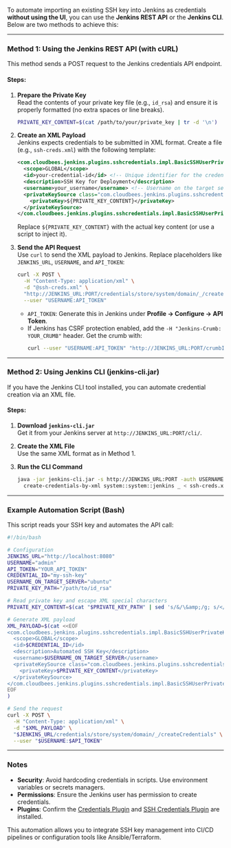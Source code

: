 To automate importing an existing SSH key into Jenkins as credentials **without using the UI**, you can use the **Jenkins REST API** or the **Jenkins CLI**. Below are two methods to achieve this:

---

### **Method 1: Using the Jenkins REST API (with cURL)**
This method sends a POST request to the Jenkins credentials API endpoint.

#### Steps:
1. **Prepare the Private Key**  
   Read the contents of your private key file (e.g., `id_rsa`) and ensure it is properly formatted (no extra spaces or line breaks).

   ```bash
   PRIVATE_KEY_CONTENT=$(cat /path/to/your/private_key | tr -d '\n')
   ```

2. **Create an XML Payload**  
   Jenkins expects credentials to be submitted in XML format. Create a file (e.g., `ssh-creds.xml`) with the following template:

   ```xml
   <com.cloudbees.jenkins.plugins.sshcredentials.impl.BasicSSHUserPrivateKey>
     <scope>GLOBAL</scope>
     <id>your-credential-id</id> <!-- Unique identifier for the credential -->
     <description>SSH Key for Deployment</description>
     <username>your_username</username> <!-- Username on the target server -->
     <privateKeySource class="com.cloudbees.jenkins.plugins.sshcredentials.impl.BasicSSHUserPrivateKey$DirectEntryPrivateKeySource">
       <privateKey>${PRIVATE_KEY_CONTENT}</privateKey>
     </privateKeySource>
   </com.cloudbees.jenkins.plugins.sshcredentials.impl.BasicSSHUserPrivateKey>
   ```

   Replace `${PRIVATE_KEY_CONTENT}` with the actual key content (or use a script to inject it).

3. **Send the API Request**  
   Use `curl` to send the XML payload to Jenkins. Replace placeholders like `JENKINS_URL`, `USERNAME`, and `API_TOKEN`:

   ```bash
   curl -X POST \
     -H "Content-Type: application/xml" \
     -d "@ssh-creds.xml" \
     "http://JENKINS_URL:PORT/credentials/store/system/domain/_/createCredentials" \
     --user "USERNAME:API_TOKEN"
   ```

   - `API_TOKEN`: Generate this in Jenkins under **Profile → Configure → API Token**.
   - If Jenkins has CSRF protection enabled, add the `-H "Jenkins-Crumb: YOUR_CRUMB"` header. Get the crumb with:
     ```bash
     curl --user "USERNAME:API_TOKEN" "http://JENKINS_URL:PORT/crumbIssuer/api/xml?xpath=concat(//crumbRequestField,%22:%22,//crumb)"
     ```

---

### **Method 2: Using Jenkins CLI (jenkins-cli.jar)**
If you have the Jenkins CLI tool installed, you can automate credential creation via an XML file.

#### Steps:
1. **Download `jenkins-cli.jar`**  
   Get it from your Jenkins server at `http://JENKINS_URL:PORT/cli/`.

2. **Create the XML File**  
   Use the same XML format as in Method 1.

3. **Run the CLI Command**  
   ```bash
   java -jar jenkins-cli.jar -s http://JENKINS_URL:PORT -auth USERNAME:API_TOKEN \
     create-credentials-by-xml system::system::jenkins _ < ssh-creds.xml
   ```

---

### **Example Automation Script (Bash)**
This script reads your SSH key and automates the API call:

```bash
#!/bin/bash

# Configuration
JENKINS_URL="http://localhost:8080"
USERNAME="admin"
API_TOKEN="YOUR_API_TOKEN"
CREDENTIAL_ID="my-ssh-key"
USERNAME_ON_TARGET_SERVER="ubuntu"
PRIVATE_KEY_PATH="/path/to/id_rsa"

# Read private key and escape XML special characters
PRIVATE_KEY_CONTENT=$(cat "$PRIVATE_KEY_PATH" | sed 's/&/\&amp;/g; s/</\&lt;/g; s/>/\&gt;/g; s/"/\&quot;/g; s/'"'"'/\&#39;/g')

# Generate XML payload
XML_PAYLOAD=$(cat <<EOF
<com.cloudbees.jenkins.plugins.sshcredentials.impl.BasicSSHUserPrivateKey>
  <scope>GLOBAL</scope>
  <id>$CREDENTIAL_ID</id>
  <description>Automated SSH Key</description>
  <username>$USERNAME_ON_TARGET_SERVER</username>
  <privateKeySource class="com.cloudbees.jenkins.plugins.sshcredentials.impl.BasicSSHUserPrivateKey\$DirectEntryPrivateKeySource">
    <privateKey>$PRIVATE_KEY_CONTENT</privateKey>
  </privateKeySource>
</com.cloudbees.jenkins.plugins.sshcredentials.impl.BasicSSHUserPrivateKey>
EOF
)

# Send the request
curl -X POST \
  -H "Content-Type: application/xml" \
  -d "$XML_PAYLOAD" \
  "$JENKINS_URL/credentials/store/system/domain/_/createCredentials" \
  --user "$USERNAME:$API_TOKEN"
```

---

### **Notes**
- **Security**: Avoid hardcoding credentials in scripts. Use environment variables or secrets managers.
- **Permissions**: Ensure the Jenkins user has permission to create credentials.
- **Plugins**: Confirm the [Credentials Plugin](https://plugins.jenkins.io/credentials/) and [SSH Credentials Plugin](https://plugins.jenkins.io/ssh-credentials/) are installed.

This automation allows you to integrate SSH key management into CI/CD pipelines or configuration tools like Ansible/Terraform.


